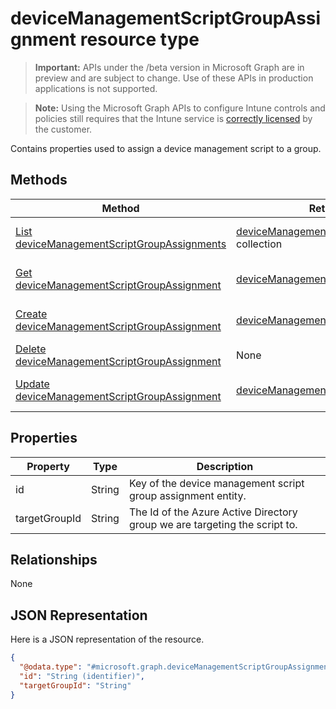 ﻿# deviceManagementScriptGroupAssignment resource type

> **Important:** APIs under the /beta version in Microsoft Graph are in preview and are subject to change. Use of these APIs in production applications is not supported.

> **Note:** Using the Microsoft Graph APIs to configure Intune controls and policies still requires that the Intune service is [correctly licensed](https://go.microsoft.com/fwlink/?linkid=839381) by the customer.

Contains properties used to assign a device management script to a group.
## Methods
|Method|Return Type|Description|
|---|---|---|
|[List deviceManagementScriptGroupAssignments](../api/intune_devicefe_devicemanagementscriptgroupassignment_list.md)|[deviceManagementScriptGroupAssignment](../resources/intune_devicefe_devicemanagementscriptgroupassignment.md) collection|List properties and relationships of the [deviceManagementScriptGroupAssignment](../resources/intune_devicefe_devicemanagementscriptgroupassignment.md) objects.|
|[Get deviceManagementScriptGroupAssignment](../api/intune_devicefe_devicemanagementscriptgroupassignment_get.md)|[deviceManagementScriptGroupAssignment](../resources/intune_devicefe_devicemanagementscriptgroupassignment.md)|Read properties and relationships of the [deviceManagementScriptGroupAssignment](../resources/intune_devicefe_devicemanagementscriptgroupassignment.md) object.|
|[Create deviceManagementScriptGroupAssignment](../api/intune_devicefe_devicemanagementscriptgroupassignment_create.md)|[deviceManagementScriptGroupAssignment](../resources/intune_devicefe_devicemanagementscriptgroupassignment.md)|Create a new [deviceManagementScriptGroupAssignment](../resources/intune_devicefe_devicemanagementscriptgroupassignment.md) object.|
|[Delete deviceManagementScriptGroupAssignment](../api/intune_devicefe_devicemanagementscriptgroupassignment_delete.md)|None|Deletes a [deviceManagementScriptGroupAssignment](../resources/intune_devicefe_devicemanagementscriptgroupassignment.md).|
|[Update deviceManagementScriptGroupAssignment](../api/intune_devicefe_devicemanagementscriptgroupassignment_update.md)|[deviceManagementScriptGroupAssignment](../resources/intune_devicefe_devicemanagementscriptgroupassignment.md)|Update the properties of a [deviceManagementScriptGroupAssignment](../resources/intune_devicefe_devicemanagementscriptgroupassignment.md) object.|

## Properties
|Property|Type|Description|
|---|---|---|
|id|String|Key of the device management script group assignment entity.|
|targetGroupId|String|The Id of the Azure Active Directory group we are targeting the script to.|

## Relationships
None
## JSON Representation
Here is a JSON representation of the resource.
<!-- {
  "blockType": "resource",
  "keyProperty": "id",
  "@odata.type": "microsoft.graph.deviceManagementScriptGroupAssignment"
}
-->
```json
{
  "@odata.type": "#microsoft.graph.deviceManagementScriptGroupAssignment",
  "id": "String (identifier)",
  "targetGroupId": "String"
}
```



